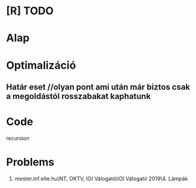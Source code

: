 # [R] TODO
# Alap
# Optimalizáció
## Határ eset //olyan pont ami után már biztos csak a megoldástól rosszabakat kaphatunk
# Code
recursion

# Problems
1. mester.inf.elte.hu\NT, OKTV, IOI Válogató\IOI Válogató 2019\4. Lámpák